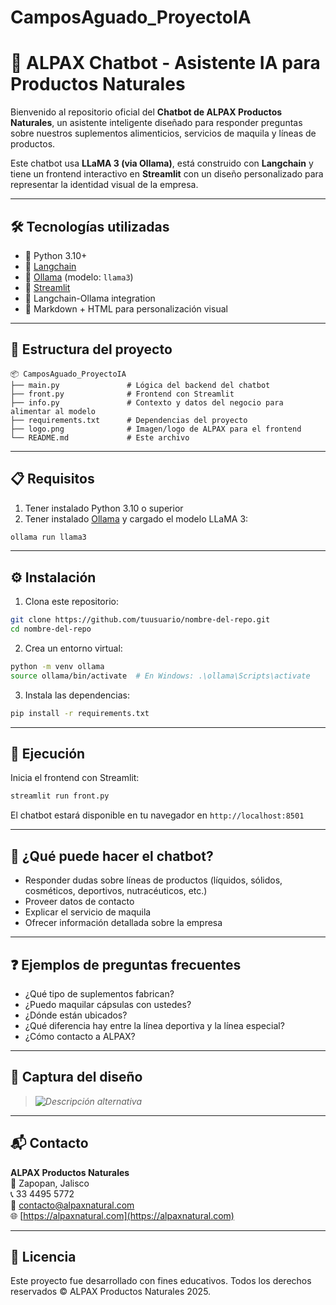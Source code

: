 # CamposAguado_ProyectoIA

# 🧠 ALPAX Chatbot - Asistente IA para Productos Naturales

Bienvenido al repositorio oficial del **Chatbot de ALPAX Productos Naturales**, un asistente inteligente diseñado para responder preguntas sobre nuestros suplementos alimenticios, servicios de maquila y líneas de productos.

Este chatbot usa **LLaMA 3 (via Ollama)**, está construido con **Langchain** y tiene un frontend interactivo en **Streamlit** con un diseño personalizado para representar la identidad visual de la empresa.

------------------------------------------------------------------------

## 🛠️ Tecnologías utilizadas

- 🐍 Python 3.10+
- 🤖 [Langchain](https://www.langchain.com/)
- 🦙 [Ollama](https://ollama.com/) (modelo: `llama3`)
- 🌿 [Streamlit](https://streamlit.io/)
- 🔗 Langchain-Ollama integration
- 📄 Markdown + HTML para personalización visual

------------------------------------------------------------------------

## 📁 Estructura del proyecto

```
📦 CamposAguado_ProyectoIA
├── main.py               # Lógica del backend del chatbot
├── front.py              # Frontend con Streamlit
├── info.py               # Contexto y datos del negocio para alimentar al modelo
├── requirements.txt      # Dependencias del proyecto
├── logo.png              # Imagen/logo de ALPAX para el frontend
└── README.md             # Este archivo
```

------------------------------------------------------------------------

## 📋 Requisitos

1. Tener instalado Python 3.10 o superior
2. Tener instalado [Ollama](https://ollama.com/download) y cargado el modelo LLaMA 3:

```bash
ollama run llama3
```

---

## ⚙️ Instalación

1. Clona este repositorio:

```bash
git clone https://github.com/tuusuario/nombre-del-repo.git
cd nombre-del-repo
```

2. Crea un entorno virtual:

```bash
python -m venv ollama
source ollama/bin/activate  # En Windows: .\ollama\Scripts\activate
```

3. Instala las dependencias:

```bash
pip install -r requirements.txt
```

------------------------------------------------------------------------

## 🚀 Ejecución

Inicia el frontend con Streamlit:

```bash
streamlit run front.py
```

El chatbot estará disponible en tu navegador en `http://localhost:8501`

------------------------------------------------------------------------

## 🤖 ¿Qué puede hacer el chatbot?

- Responder dudas sobre líneas de productos (líquidos, sólidos, cosméticos, deportivos, nutracéuticos, etc.)
- Proveer datos de contacto
- Explicar el servicio de maquila
- Ofrecer información detallada sobre la empresa

------------------------------------------------------------------------

## ❓ Ejemplos de preguntas frecuentes

- ¿Qué tipo de suplementos fabrican?
- ¿Puedo maquilar cápsulas con ustedes?
- ¿Dónde están ubicados?
- ¿Qué diferencia hay entre la línea deportiva y la línea especial?
- ¿Cómo contacto a ALPAX?

------------------------------------------------------------------------

## 🎨 Captura del diseño

> *![Descripción alternativa](C:\Users\yarac\OneDrive\Documentos\GitHub\CamposAguado_ProyectoIA\Captura_Diseño.png)*

------------------------------------------------------------------------

## 📬 Contacto

**ALPAX Productos Naturales**  
📍 Zapopan, Jalisco  
📞 33 4495 5772  
📧 contacto@alpaxnatural.com  
🌐 [https://alpaxnatural.com](https://alpaxnatural.com)

------------------------------------------------------------------------

## 📝 Licencia

Este proyecto fue desarrollado con fines educativos. Todos los derechos reservados © ALPAX Productos Naturales 2025.